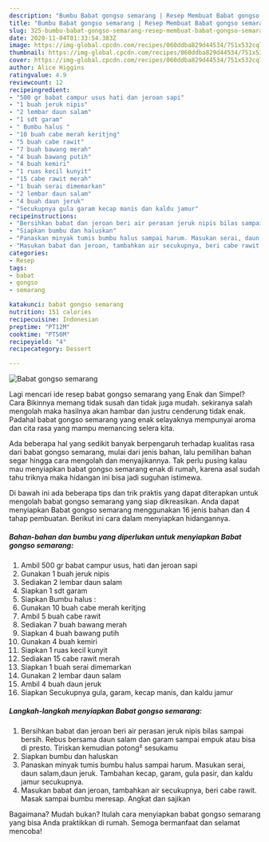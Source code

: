 ```yaml
---
description: "Bumbu Babat gongso semarang | Resep Membuat Babat gongso semarang Yang Menggugah Selera"
title: "Bumbu Babat gongso semarang | Resep Membuat Babat gongso semarang Yang Menggugah Selera"
slug: 325-bumbu-babat-gongso-semarang-resep-membuat-babat-gongso-semarang-yang-menggugah-selera
date: 2020-11-04T01:33:54.383Z
image: https://img-global.cpcdn.com/recipes/060ddba829d44534/751x532cq70/babat-gongso-semarang-foto-resep-utama.jpg
thumbnail: https://img-global.cpcdn.com/recipes/060ddba829d44534/751x532cq70/babat-gongso-semarang-foto-resep-utama.jpg
cover: https://img-global.cpcdn.com/recipes/060ddba829d44534/751x532cq70/babat-gongso-semarang-foto-resep-utama.jpg
author: Alice Higgins
ratingvalue: 4.9
reviewcount: 12
recipeingredient:
- "500 gr babat campur usus hati dan jeroan sapi"
- "1 buah jeruk nipis"
- "2 lembar daun salam"
- "1 sdt garam"
- " Bumbu halus "
- "10 buah cabe merah keritjng"
- "5 buah cabe rawit"
- "7 buah bawang merah"
- "4 buah bawang putih"
- "4 buah kemiri"
- "1 ruas kecil kunyit"
- "15 cabe rawit merah"
- "1 buah serai dimemarkan"
- "2 lembar daun salam"
- "4 buah daun jeruk"
- "Secukupnya gula garam kecap manis dan kaldu jamur"
recipeinstructions:
- "Bersihkan babat dan jeroan beri air perasan jeruk nipis bilas sampai bersih. Rebus bersama daun salam dan garam sampai empuk atau bisa di presto. Tiriskan kemudian potong² sesukamu"
- "Siapkan bumbu dan haluskan"
- "Panaskan minyak tumis bumbu halus sampai harum. Masukan serai, daun salam,daun jeruk. Tambahan kecap, garam, gula pasir, dan kaldu jamur secukupnya."
- "Masukan babat dan jeroan, tambahkan air secukupnya, beri cabe rawit. Masak sampai bumbu meresap. Angkat dan sajikan"
categories:
- Resep
tags:
- babat
- gongso
- semarang

katakunci: babat gongso semarang 
nutrition: 151 calories
recipecuisine: Indonesian
preptime: "PT12M"
cooktime: "PT50M"
recipeyield: "4"
recipecategory: Dessert

---
```



![Babat gongso semarang](https://img-global.cpcdn.com/recipes/060ddba829d44534/751x532cq70/babat-gongso-semarang-foto-resep-utama.jpg)

Lagi mencari ide resep babat gongso semarang yang Enak dan Simpel? Cara Bikinnya memang tidak susah dan tidak juga mudah. sekiranya salah mengolah maka hasilnya akan hambar dan justru cenderung tidak enak. Padahal babat gongso semarang yang enak selayaknya mempunyai aroma dan cita rasa yang mampu memancing selera kita.



Ada beberapa hal yang sedikit banyak berpengaruh terhadap kualitas rasa dari babat gongso semarang, mulai dari jenis bahan, lalu pemilihan bahan segar hingga cara mengolah dan menyajikannya. Tak perlu pusing kalau mau menyiapkan babat gongso semarang enak di rumah, karena asal sudah tahu triknya maka hidangan ini bisa jadi suguhan istimewa.


Di bawah ini ada beberapa tips dan trik praktis yang dapat diterapkan untuk mengolah babat gongso semarang yang siap dikreasikan. Anda dapat menyiapkan Babat gongso semarang menggunakan 16 jenis bahan dan 4 tahap pembuatan. Berikut ini cara dalam menyiapkan hidangannya.

<!--inarticleads1-->

##### Bahan-bahan dan bumbu yang diperlukan untuk menyiapkan Babat gongso semarang:

1. Ambil 500 gr babat campur usus, hati dan jeroan sapi
1. Gunakan 1 buah jeruk nipis
1. Sediakan 2 lembar daun salam
1. Siapkan 1 sdt garam
1. Siapkan  Bumbu halus :
1. Gunakan 10 buah cabe merah keritjng
1. Ambil 5 buah cabe rawit
1. Sediakan 7 buah bawang merah
1. Siapkan 4 buah bawang putih
1. Gunakan 4 buah kemiri
1. Siapkan 1 ruas kecil kunyit
1. Sediakan 15 cabe rawit merah
1. Siapkan 1 buah serai dimemarkan
1. Gunakan 2 lembar daun salam
1. Ambil 4 buah daun jeruk
1. Siapkan Secukupnya gula, garam, kecap manis, dan kaldu jamur




<!--inarticleads2-->

##### Langkah-langkah menyiapkan Babat gongso semarang:

1. Bersihkan babat dan jeroan beri air perasan jeruk nipis bilas sampai bersih. Rebus bersama daun salam dan garam sampai empuk atau bisa di presto. Tiriskan kemudian potong² sesukamu
1. Siapkan bumbu dan haluskan
1. Panaskan minyak tumis bumbu halus sampai harum. Masukan serai, daun salam,daun jeruk. Tambahan kecap, garam, gula pasir, dan kaldu jamur secukupnya.
1. Masukan babat dan jeroan, tambahkan air secukupnya, beri cabe rawit. Masak sampai bumbu meresap. Angkat dan sajikan




Bagaimana? Mudah bukan? Itulah cara menyiapkan babat gongso semarang yang bisa Anda praktikkan di rumah. Semoga bermanfaat dan selamat mencoba!
